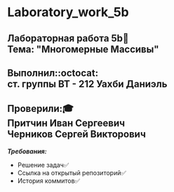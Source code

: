 # Laboratory_work_5b

__Лабораторная работа 5b__:page_with_curl:\
Тема: "Многомерные Массивы"
---

__Выполнил:__:octocat:\
ст. группы ВТ - 212 Уахби Даниэль
---
__Проверили:__:mortar_board:\
Притчин Иван Сергеевич\
Черников Сергей Викторович
---
***Требования:***
+ Решение задач:white_check_mark:
+ Ссылка на открытый репозиторий:white_check_mark:
+ История коммитов:white_check_mark:

